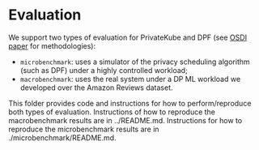 # Evaluation

We support two types of evaluation for PrivateKube and DPF (see [OSDI paper]() for methodologies): 
- `microbenchmark`: uses a simulator of the privacy scheduling algorithm (such as DPF) under a highly controlled workload;
- `macrobenchmark`: uses the real system under a DP ML workload we developed over the Amazon Reviews dataset.

This folder provides code and instructions for how to perform/reproduce both types of evaluation.
Instructions of how to reproduce the macrobenchmark results are in ../README.md.
Instructions for how to reproduce the microbenchmark results are in ./microbenchmark/README.md.
